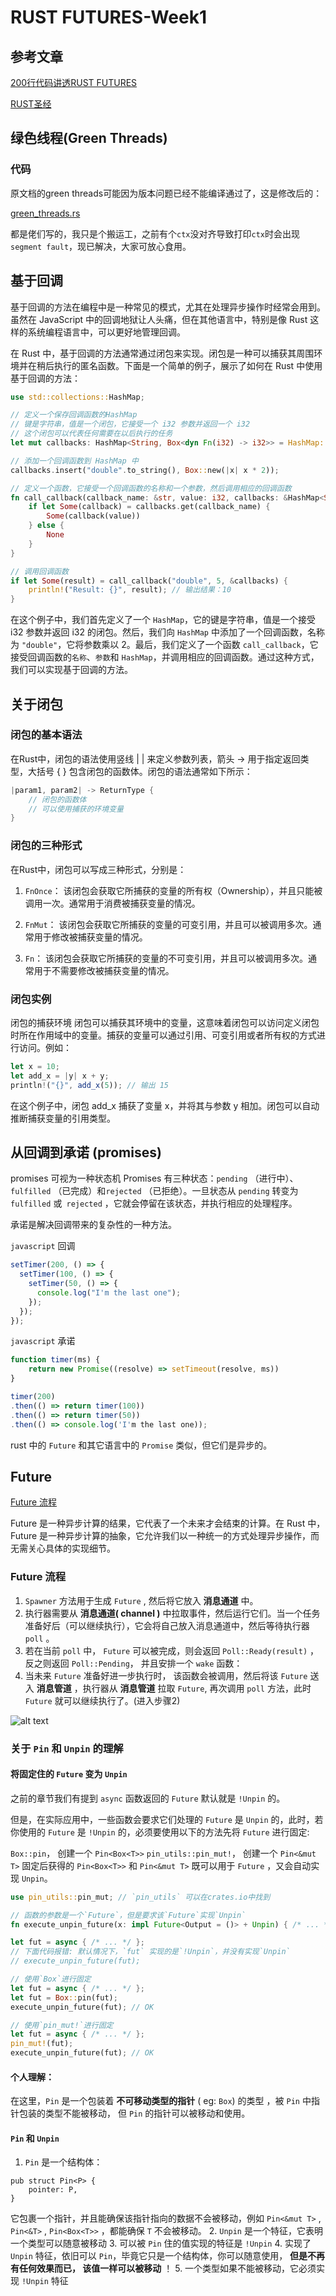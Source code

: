 # RUST FUTURES-Week1

## 参考文章

[200行代码讲透RUST FUTURES](https://stevenbai.top/rust/futures_explained_in_200_lines_of_rust/#%E8%BF%99%E6%9C%AC%E4%B9%A6%E6%B6%B5%E7%9B%96%E7%9A%84%E5%86%85%E5%AE%B9)

[RUST圣经](https://course.rs/advance/async/pin-unpin.html#%E5%B0%86%E5%9B%BA%E5%AE%9A%E4%BD%8F%E7%9A%84-future-%E5%8F%98%E4%B8%BA-unpin)


## 绿色线程(Green Threads)

### 代码

原文档的green threads可能因为版本问题已经不能编译通过了，这是修改后的：

[green_threads.rs](./resource/green_thread.rs)
    


都是佬们写的，我只是个搬运工，之前有个`ctx`没对齐导致打印`ctx`时会出现`segment fault`，现已解决，大家可放心食用。

## 基于回调

基于回调的方法在编程中是一种常见的模式，尤其在处理异步操作时经常会用到。虽然在 JavaScript 中的回调地狱让人头痛，但在其他语言中，特别是像 Rust 这样的系统编程语言中，可以更好地管理回调。

在 Rust 中，基于回调的方法通常通过闭包来实现。闭包是一种可以捕获其周围环境并在稍后执行的匿名函数。下面是一个简单的例子，展示了如何在 Rust 中使用基于回调的方法：

```rust
use std::collections::HashMap;

// 定义一个保存回调函数的HashMap
// 键是字符串，值是一个闭包，它接受一个 i32 参数并返回一个 i32
// 这个闭包可以代表任何需要在以后执行的任务
let mut callbacks: HashMap<String, Box<dyn Fn(i32) -> i32>> = HashMap::new();

// 添加一个回调函数到 HashMap 中
callbacks.insert("double".to_string(), Box::new(|x| x * 2));

// 定义一个函数，它接受一个回调函数的名称和一个参数，然后调用相应的回调函数
fn call_callback(callback_name: &str, value: i32, callbacks: &HashMap<String, Box<dyn Fn(i32) -> i32>>) -> Option<i32> {
    if let Some(callback) = callbacks.get(callback_name) {
        Some(callback(value))
    } else {
        None
    }
}

// 调用回调函数
if let Some(result) = call_callback("double", 5, &callbacks) {
    println!("Result: {}", result); // 输出结果：10
}
```

在这个例子中，我们首先定义了一个 `HashMap`，它的键是字符串，值是一个接受 i32 参数并返回 i32 的闭包。然后，我们向 `HashMap` 中添加了一个回调函数，名称为 `"double"`，它将参数乘以 2。最后，我们定义了一个函数 `call_callback`，它接受回调函数的`名称`、`参数`和 `HashMap`，并调用相应的回调函数。通过这种方式，我们可以实现基于回调的方法。

## 关于闭包

### 闭包的基本语法

在Rust中，闭包的语法使用竖线 | | 来定义参数列表，箭头 -> 用于指定返回类型，大括号 { } 包含闭包的函数体。闭包的语法通常如下所示：

```rust
|param1, param2| -> ReturnType {
    // 闭包的函数体
    // 可以使用捕获的环境变量
}
```
### 闭包的三种形式

在Rust中，闭包可以写成三种形式，分别是：

1. `FnOnce`： 该闭包会获取它所捕获的变量的所有权（Ownership），并且只能被调用一次。通常用于消费被捕获变量的情况。

2. `FnMut`： 该闭包会获取它所捕获的变量的可变引用，并且可以被调用多次。通常用于修改被捕获变量的情况。

3. `Fn`： 该闭包会获取它所捕获的变量的不可变引用，并且可以被调用多次。通常用于不需要修改被捕获变量的情况。

### 闭包实例

闭包的捕获环境
闭包可以捕获其环境中的变量，这意味着闭包可以访问定义闭包时所在作用域中的变量。捕获的变量可以通过引用、可变引用或者所有权的方式进行访问。例如：

```javascript
let x = 10;
let add_x = |y| x + y;
println!("{}", add_x(5)); // 输出 15
```

在这个例子中，闭包 add_x 捕获了变量 x，并将其与参数 y 相加。闭包可以自动推断捕获变量的引用类型。

## 从回调到承诺 (promises)

promises 可视为一种状态机
Promises 有三种状态：`pending` （进行中）、`fulfilled` （已完成）和`rejected` （已拒绝）。一旦状态从 `pending`  转变为 `fulfilled`  或` rejected` ，它就会停留在该状态，并执行相应的处理程序。

承诺是解决回调带来的复杂性的一种方法。

`javascript` 回调

```javascript
setTimer(200, () => {
  setTimer(100, () => {
    setTimer(50, () => {
      console.log("I'm the last one");
    });
  });
});

```

`javascript` 承诺

```javascript
function timer(ms) {
    return new Promise((resolve) => setTimeout(resolve, ms))
}

timer(200)
.then(() => return timer(100))
.then(() => return timer(50))
.then(() => console.log('I'm the last one));

```

rust 中的 `Future` 和其它语言中的 `Promise` 类似，但它们是异步的。

## Future

[Future 流程](https://course.rs/advance/async/future-excuting.html#future-%E7%89%B9%E5%BE%81)

Future 是一种异步计算的结果，它代表了一个未来才会结束的计算。在 Rust 中，Future 是一种异步计算的抽象，它允许我们以一种统一的方式处理异步操作，而无需关心具体的实现细节。


### Future 流程


1. `Spawner` 方法用于生成 `Future` , 然后将它放入 __消息通道__ 中。
2. 执行器需要从 __消息通道( channel )__ 中拉取事件，然后运行它们。当一个任务准备好后（可以继续执行），它会将自己放入消息通道中，然后等待执行器 `poll` 。
3. 若在当前 `poll` 中， `Future` 可以被完成，则会返回 `Poll::Ready(result)` ，反之则返回 `Poll::Pending`， 并且安排一个 `wake` 函数：
4. 当未来 `Future` 准备好进一步执行时， 该函数会被调用，然后将该 `Future` 送入 __消息管道__ ，执行器从 __消息管道__ 拉取 `Future`, 再次调用 `poll` 方法，此时 `Future` 就可以继续执行了。(进入步骤2)

![alt text](./resource/image.png)


### 关于 `Pin` 和 `Unpin` 的理解

#### 将固定住的 `Future` 变为 `Unpin`

之前的章节我们有提到 `async` 函数返回的 `Future` 默认就是 `!Unpin` 的。

但是，在实际应用中，一些函数会要求它们处理的 `Future` 是 `Unpin` 的，此时，若你使用的 `Future` 是 `!Unpin` 的，必须要使用以下的方法先将 `Future` 进行固定:

`Box::pin`， 创建一个 `Pin<Box<T>>`
`pin_utils::pin_mut!`， 创建一个 `Pin<&mut T>`
固定后获得的 `Pin<Box<T>>` 和 `Pin<&mut T>` 既可以用于 `Future` ，又会自动实现 `Unpin`。

```rust
use pin_utils::pin_mut; // `pin_utils` 可以在crates.io中找到

// 函数的参数是一个`Future`，但是要求该`Future`实现`Unpin`
fn execute_unpin_future(x: impl Future<Output = ()> + Unpin) { /* ... */ }

let fut = async { /* ... */ };
// 下面代码报错: 默认情况下，`fut` 实现的是`!Unpin`，并没有实现`Unpin`
// execute_unpin_future(fut);

// 使用`Box`进行固定
let fut = async { /* ... */ };
let fut = Box::pin(fut);
execute_unpin_future(fut); // OK

// 使用`pin_mut!`进行固定
let fut = async { /* ... */ };
pin_mut!(fut);
execute_unpin_future(fut); // OK

```

#### 个人理解：

在这里，`Pin` 是一个包装着 __不可移动类型的指针__ ( eg: `Box`) 的类型 ，被 `Pin` 中指针包装的类型不能被移动， 但 `Pin` 的指针可以被移动和使用。

#### `Pin` 和 `Unpin`

1. `Pin` 是一个结构体：
```
pub struct Pin<P> {
    pointer: P,
}
```
它包裹一个指针，并且能确保该指针指向的数据不会被移动，例如 `Pin<&mut T>` , `Pin<&T>` , `Pin<Box<T>>` ，都能确保 `T` 不会被移动。
2. `Unpin` 是一个特征，它表明一个类型可以随意被移动
3. 可以被 `Pin` 住的值实现的特征是 `!Unpin`
4. 实现了 `Unpin` 特征，依旧可以 `Pin`，毕竟它只是一个结构体，你可以随意使用， __但是不再有任何效果而已， 该值一样可以被移动__ ！
5. 一个类型如果不能被移动，它必须实现 `!Unpin` 特征






